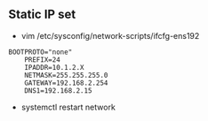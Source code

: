 ## Static IP set
- vim /etc/sysconfig/network-scripts/ifcfg-ens192
```
BOOTPROTO="none"
	PREFIX=24
	IPADDR=10.1.2.X
	NETMASK=255.255.255.0
	GATEWAY=192.168.2.254
	DNS1=192.168.2.15
```	
- systemctl restart network
